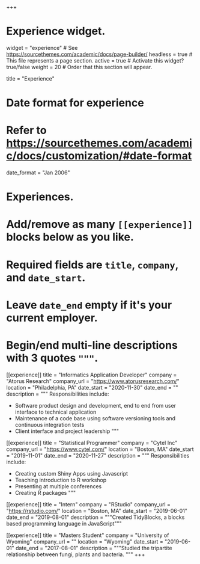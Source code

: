 +++
# Experience widget.
widget = "experience"  # See https://sourcethemes.com/academic/docs/page-builder/
headless = true  # This file represents a page section.
active = true  # Activate this widget? true/false
weight = 20  # Order that this section will appear.

title = "Experience"

# Date format for experience
#   Refer to https://sourcethemes.com/academic/docs/customization/#date-format
date_format = "Jan 2006"

# Experiences.
#   Add/remove as many `[[experience]]` blocks below as you like.
#   Required fields are `title`, `company`, and `date_start`.
#   Leave `date_end` empty if it's your current employer.
#   Begin/end multi-line descriptions with 3 quotes `"""`.
[[experience]]
  title = "Informatics Application Developer"
  company = "Atorus Research"
  company_url = "https://www.atorusresearch.com/"
  location = "Philadelphia, PA"
  date_start = "2020-11-30"
  date_end = ""
  description = """
  Responsibilities include:
  
  * Software product design and development, end to end from user interface to technical application
  * Maintenance of a code base using software versioning tools and continuous integration tests
  * Client interface and project leadership
  """
  
[[experience]]
  title = "Statistical Programmer"
  company = "Cytel Inc"
  company_url = "https://www.cytel.com/"
  location = "Boston, MA"
  date_start = "2019-11-01"
  date_end = "2020-11-27"
  description = """
  Responsibilities include:
  
  * Creating custom Shiny Apps using Javascript
  * Teaching introduction to R workshop
  * Presenting at multiple conferences
  * Creating R packages
  """

[[experience]]
  title = "Intern"
  company = "RStudio"
  company_url = "https://rstudio.com/"
  location = "Boston, MA"
  date_start = "2019-06-01"
  date_end = "2019-08-01"
  description = """Created TidyBlocks, a blocks based programming language in JavaScript"""
  
[[experience]]
  title = "Masters Student"
  company = "University of Wyoming"
  company_url = ""
  location = "Wyoming"
  date_start = "2019-06-01"
  date_end = "2017-08-01"
  description = """Studied the tripartite relationship between fungi, plants and bacteria.
  """
+++